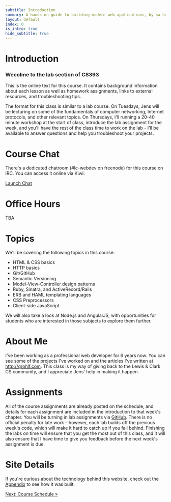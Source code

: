 ```yaml
---
subtitle: Introduction
summary: A hands-on guide to building modern web applications, by <a href="http://qrohlf.com/">@qrohlf</a>
layout: default
index: 0
is_intro: true
hide_subtitle: true
---
```


# Introduction

### Wecolme to the lab section of CS393
This is the online text for this course. It contains background information about each lesson as well as homework assignments, links to external resources, and troubleshooting tips.

The format for this class is similar to a lab course. On Tuesdays, Jens will be lecturing on some of the fundamentals of computer networking, Internet protocols, and other relevant topics. On Thursdays, I'll running a 20-40 minute workshop at the start of class, introduce the lab assignment for the week, and you'll have the rest of the class time to work on the lab - I'll be available to answer questions and help you troubleshoot your projects.

# Course Chat
There's a dedicated chatroom (#lc-webdev on freenode) for this course on IRC. You can access it online via Kiwi:

<a href="https://kiwiirc.com/client/irc.freenode.net/#lc-webdev" class="btn btn-default" target="_blank">Launch Chat</a>

# Office Hours
TBA

# Topics

We'll be covering the following topics in this course:

- HTML & CSS basics
- HTTP basics
- Git/GitHub
- Semantic Versioning
- Model-View-Controller design patterns
- Ruby, Sinatra, and ActiveRecord/Rails
- ERB and HAML templating languages
- CSS Preprocessors
- Client-side JavaScript

We will also take a look at Node.js and AngularJS, with opportunities for students who are interested in those subjects to explore them further.

# About Me
I've been working as a professional web developer for 6 years now. You can see some of the projects I've worked on and the articles I've written at http://qrohlf.com. This class is my way of giving back to the Lewis & Clark CS community, and I appreciate Jens' help in making it happen.

# Assignments
All of the course assignments are already posted on the schedule, and details for each assignment are included in the introduction to that week's chapter. You will be turning in lab assignments via [GitHub](https://github.com). There is no official penalty for late work – however, each lab builds off the previous week's code, which will make it hard to catch up if you fall behind. Finishing the labs on time will ensure that you get the most out of this class, and it will also ensure that I have time to give you feedback before the next week's assignment is due.

# Site Details
If you're curious about the technology behind this website, check out the [Appendix](/chapters/13/3-about-this-site.html) to see how it was built.

<div class="site-paging row">
	<div class="col-xs-12">
		<a class="btn btn-primary btn-lg center-block" href="/chapters/0-schedule.html">Next: Course Schedule &raquo;</a>
	</div>
</div>
